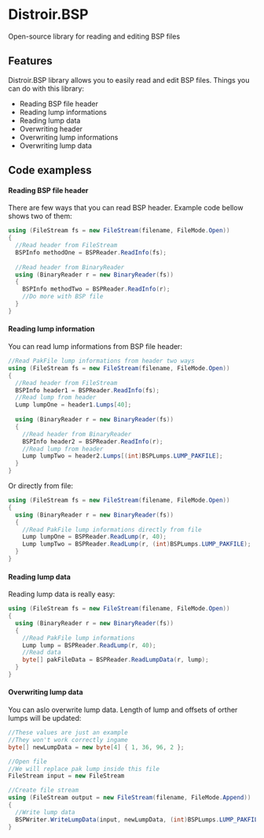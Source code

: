 # Distroir.BSP

Open-source library for reading and editing BSP files

## Features

Distroir.BSP library allows you to easily read and edit BSP files. Things you can do with this library:

- Reading BSP file header
- Reading lump informations
- Reading lump data
- Overwriting header
- Overwriting lump informations
- Overwriting lump data

## Code exampless

#### Reading BSP file header

There are few ways that you can read BSP header. Example code bellow shows two of them:

```csharp
using (FileStream fs = new FileStream(filename, FileMode.Open))
{
  //Read header from FileStream
  BSPInfo methodOne = BSPReader.ReadInfo(fs);
  
  //Read header from BinaryReader
  using (BinaryReader r = new BinaryReader(fs))
  {
    BSPInfo methodTwo = BSPReader.ReadInfo(r);
    //Do more with BSP file
  }
}
```

#### Reading lump information

You can read lump informations from BSP file header:

```csharp
//Read PakFile lump informations from header two ways
using (FileStream fs = new FileStream(filename, FileMode.Open))
{
  //Read header from FileStream
  BSPInfo header1 = BSPReader.ReadInfo(fs);
  //Read lump from header
  Lump lumpOne = header1.Lumps[40];
  
  using (BinaryReader r = new BinaryReader(fs))
  {
    //Read header from BinaryReader
    BSPInfo header2 = BSPReader.ReadInfo(r);
    //Read lump from header
    Lump lumpTwo = header2.Lumps[(int)BSPLumps.LUMP_PAKFILE];
  }
}
```

Or directly from file:

```csharp
using (FileStream fs = new FileStream(filename, FileMode.Open))
{
  using (BinaryReader r = new BinaryReader(fs))
  {
    //Read PakFile lump informations directly from file
    Lump lumpOne = BSPReader.ReadLump(r, 40);
    Lump lumpTwo = BSPReader.ReadLump(r, (int)BSPLumps.LUMP_PAKFILE);
  }
}
```

#### Reading lump data

Reading lump data is really easy:

```csharp
using (FileStream fs = new FileStream(filename, FileMode.Open))
{
  using (BinaryReader r = new BinaryReader(fs))
  {
    //Read PakFile lump informations
    Lump lump = BSPReader.ReadLump(r, 40);
    //Read data
    byte[] pakFileData = BSPReader.ReadLumpData(r, lump);
  }
}
```

#### Overwriting lump data

You can aslo overwrite lump data. Length of lump and offsets of orther lumps will be updated:

```csharp
//These values are just an example
//They won't work correctly ingame
byte[] newLumpData = new byte[4] { 1, 36, 96, 2 };

//Open file
//We will replace pak lump inside this file
FileStream input = new FileStream

//Create file stream
using (FileStream output = new FileStream(filename, FileMode.Append))
{
  //Write lump data
  BSPWriter.WriteLumpData(input, newLumpData, (int)BSPLumps.LUMP_PAKFILE, output);
}
```

